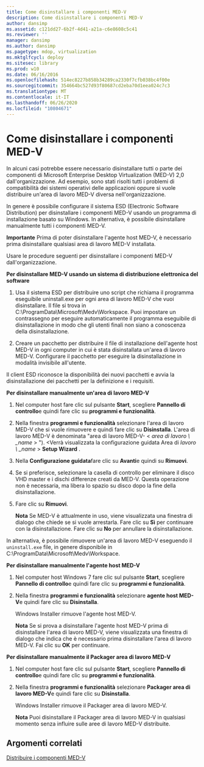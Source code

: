 ```yaml
---
title: Come disinstallare i componenti MED-V
description: Come disinstallare i componenti MED-V
author: dansimp
ms.assetid: c121dd27-6b2f-4d41-a21a-c6e8608c5c41
ms.reviewer: ''
manager: dansimp
ms.author: dansimp
ms.pagetype: mdop, virtualization
ms.mktglfcycl: deploy
ms.sitesec: library
ms.prod: w10
ms.date: 06/16/2016
ms.openlocfilehash: 514ec8227b858b34289ca2330f7cfb038bc4f00e
ms.sourcegitcommit: 354664bc527d93f80687cd2eba70d1eea024c7c3
ms.translationtype: MT
ms.contentlocale: it-IT
ms.lasthandoff: 06/26/2020
ms.locfileid: "10804671"
---
```

# Come disinstallare i componenti MED-V


In alcuni casi potrebbe essere necessario disinstallare tutti o parte dei componenti di Microsoft Enterprise Desktop Virtualization (MED-V) 2,0 dall'organizzazione. Ad esempio, sono stati risolti tutti i problemi di compatibilità dei sistemi operativi delle applicazioni oppure si vuole distribuire un'area di lavoro MED-V diversa nell'organizzazione.

In genere è possibile configurare il sistema ESD (Electronic Software Distribution) per disinstallare i componenti MED-V usando un programma di installazione basato su Windows. In alternativa, è possibile disinstallare manualmente tutti i componenti MED-V.

**Importante**  Prima di poter disinstallare l'agente host MED-V, è necessario prima disinstallare qualsiasi area di lavoro MED-V installata.

 

Usare le procedure seguenti per disinstallare i componenti MED-V dall'organizzazione.

**Per disinstallare MED-V usando un sistema di distribuzione elettronica del software**

1.  Usa il sistema ESD per distribuire uno script che richiama il programma eseguibile uninstall.exe per ogni area di lavoro MED-V che vuoi disinstallare. Il file si trova in C:\\ProgramData\\Microsoft\\Medv\\Workspace. Puoi impostare un contrassegno per eseguire automaticamente il programma eseguibile di disinstallazione in modo che gli utenti finali non siano a conoscenza della disinstallazione.

2.  Creare un pacchetto per distribuire il file di installazione dell'agente host MED-V in ogni computer in cui è stata disinstallata un'area di lavoro MED-V. Configurare il pacchetto per eseguire la disinstallazione in modalità invisibile all'utente.

Il client ESD riconosce la disponibilità dei nuovi pacchetti e avvia la disinstallazione dei pacchetti per la definizione e i requisiti.

**Per disinstallare manualmente un'area di lavoro MED-V**

1.  Nel computer host fare clic sul pulsante **Start**, scegliere **Pannello di controllo**e quindi fare clic su **programmi e funzionalità**.

2.  Nella finestra **programmi e funzionalità** selezionare l'area di lavoro MED-V che si vuole rimuovere e quindi fare clic su **Disinstalla**. L'area di lavoro MED-V è denominata "area di lavoro MED-V- &lt; *area di lavoro \ _name* &gt; "). &lt;Verrà visualizzata la configurazione guidata Area di *lavoro \ _name* &gt; **Setup Wizard** .

3.  Nella **Configurazione guidata**fare clic su **Avanti**e quindi su **Rimuovi**.

4.  Se si preferisce, selezionare la casella di controllo per eliminare il disco VHD master e i dischi differenze creati da MED-V. Questa operazione non è necessaria, ma libera lo spazio su disco dopo la fine della disinstallazione.

5.  Fare clic su **Rimuovi**.

    **Nota**  Se MED-V è attualmente in uso, viene visualizzata una finestra di dialogo che chiede se si vuole arrestarla. Fare clic su **Sì** per continuare con la disinstallazione. Fare clic su **No** per annullare la disinstallazione.

     

In alternativa, è possibile rimuovere un'area di lavoro MED-V eseguendo il `uninstall.exe` file, in genere disponibile in C:\\ProgramData\\Microsoft\\Medv\\Workspace.

**Per disinstallare manualmente l'agente host MED-V**

1.  Nel computer host Windows 7 fare clic sul pulsante **Start**, scegliere **Pannello di controllo**e quindi fare clic su **programmi e funzionalità**.

2.  Nella finestra **programmi e funzionalità** selezionare **agente host MED-V**e quindi fare clic su **Disinstalla**.

    Windows Installer rimuove l'agente host MED-V.

    **Nota**  Se si prova a disinstallare l'agente host MED-V prima di disinstallare l'area di lavoro MED-V, viene visualizzata una finestra di dialogo che indica che è necessario prima disinstallare l'area di lavoro MED-V. Fai clic su **OK** per continuare.

     

**Per disinstallare manualmente il Packager area di lavoro MED-V**

1.  Nel computer host fare clic sul pulsante **Start**, scegliere **Pannello di controllo**e quindi fare clic su **programmi e funzionalità**.

2.  Nella finestra **programmi e funzionalità** selezionare **Packager area di lavoro MED-V**e quindi fare clic su **Disinstalla**.

    Windows Installer rimuove il Packager area di lavoro MED-V.

    **Nota**  Puoi disinstallare il Packager area di lavoro MED-V in qualsiasi momento senza influire sulle aree di lavoro MED-V distribuite.

     

## Argomenti correlati


[Distribuire i componenti MED-V](deploy-the-med-v-components.md)

 

 





